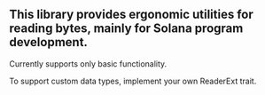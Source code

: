 ## This library provides ergonomic utilities for reading bytes, mainly for Solana program development.
Currently supports only basic functionality.

To support custom data types, implement your own ReaderExt trait.
